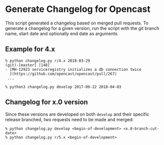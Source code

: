 Generate Changelog for Opencast
===============================

This script generated a changelog based on merged pull requests. To generate a
changelog for a given version, run the script with the git branch name, start
date and optionally end date as arguments.


Example for 4.x
---------------

    % python changelog.py r/4.x 2018-03-29                                                                                                                       (git)-[master] [148] 
    - [MH-12923 serviceregistry initializes a db connection twice
      ](https://github.com/opencast/opencast/pull/267)
	 ...

    % python3 changelog.py develop 2017-09-22 2018-04-03


Changelog for x.0 version
-------------------------

Since these versions are developed on both `develop` and their specific release
branched, two requests need to be made and merged:

    % python changelog.py develop <begin-of-development> <x.0-branch-cut-date>
    % python changelog.py r/5.x <begin-of-development>
